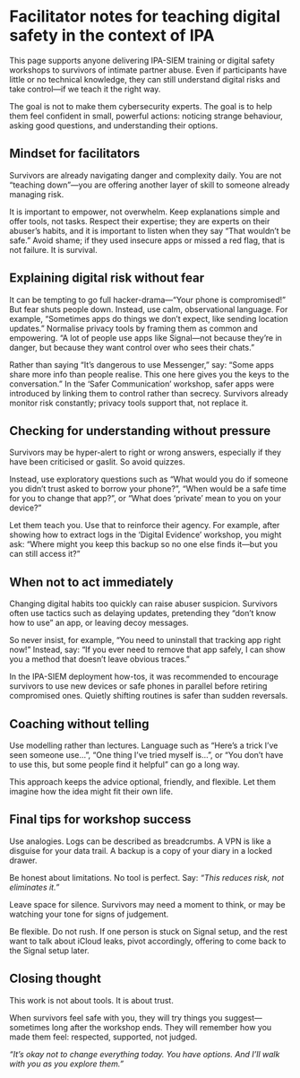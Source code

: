 # Facilitator notes for teaching digital safety in the context of IPA

This page supports anyone delivering IPA-SIEM training or digital safety workshops to survivors of intimate partner abuse. Even if participants have little or no technical knowledge, they can still understand digital risks and take control—if we teach it the right way.

The goal is not to make them cybersecurity experts. The goal is to help them feel confident in small, powerful actions: noticing strange behaviour, asking good questions, and understanding their options.

## Mindset for facilitators

Survivors are already navigating danger and complexity daily. You are not “teaching down”—you are offering another layer of skill to someone already managing risk.

It is important to empower, not overwhelm. Keep explanations simple and offer tools, not tasks. Respect their expertise; they are experts on their abuser’s habits, and it is important to listen when they say “That wouldn’t be safe.” Avoid shame; if they used insecure apps or missed a red flag, that is not failure. It is survival.

## Explaining digital risk without fear

It can be tempting to go full hacker-drama—“Your phone is compromised!” But fear shuts people down. Instead, use calm, observational language. For example, “Sometimes apps do things we don’t expect, like sending location updates.” Normalise privacy tools by framing them as common and empowering. “A lot of people use apps like Signal—not because they’re in danger, but because they want control over who sees their chats.”

Rather than saying “It’s dangerous to use Messenger,” say: “Some apps share more info than people realise. This one here gives you the keys to the conversation.” In the ‘Safer Communication’ workshop, safer apps were introduced by linking them to control rather than secrecy. Survivors already monitor risk constantly; privacy tools support that, not replace it.

## Checking for understanding without pressure

Survivors may be hyper-alert to right or wrong answers, especially if they have been criticised or gaslit. So avoid quizzes.

Instead, use exploratory questions such as “What would you do if someone you didn’t trust asked to borrow your phone?”, “When would be a safe time for you to change that app?”, or “What does ‘private’ mean to you on your device?”

Let them teach you. Use that to reinforce their agency. For example, after showing how to extract logs in the ‘Digital Evidence’ workshop, you might ask: “Where might you keep this backup so no one else finds it—but you can still access it?”

## When not to act immediately

Changing digital habits too quickly can raise abuser suspicion. Survivors often use tactics such as delaying updates, pretending they “don’t know how to use” an app, or leaving decoy messages.

So never insist, for example, “You need to uninstall that tracking app right now!” Instead, say: “If you ever need to remove that app safely, I can show you a method that doesn’t leave obvious traces.”

In the IPA-SIEM deployment how-tos, it was recommended to encourage survivors to use new devices or safe phones in parallel before retiring compromised ones. Quietly shifting routines is safer than sudden reversals.

## Coaching without telling

Use modelling rather than lectures. Language such as “Here’s a trick I’ve seen someone use…”, “One thing I’ve tried myself is…”, or “You don’t have to use this, but some people find it helpful” can go a long way.

This approach keeps the advice optional, friendly, and flexible. Let them imagine how the idea might fit their own life.

## Final tips for workshop success

Use analogies. Logs can be described as breadcrumbs. A VPN is like a disguise for your data trail. A backup is 
a copy of your diary in a locked drawer.

Be honest about limitations. No tool is perfect. Say: *“This reduces risk, not eliminates it.”*

Leave space for silence. Survivors may need a moment to think, or may be watching your tone for signs of judgement.

Be flexible. Do not rush. If one person is stuck on Signal setup, and the rest want to talk about iCloud leaks, pivot 
accordingly, offering to come back to the Signal setup later. 

## Closing thought

This work is not about tools. It is about trust.

When survivors feel safe with you, they will try things you suggest—sometimes long after the workshop ends. They will 
remember how you made them feel: respected, supported, not judged.

*“It’s okay not to change everything today. You have options. And I’ll walk with you as you explore them.”*
